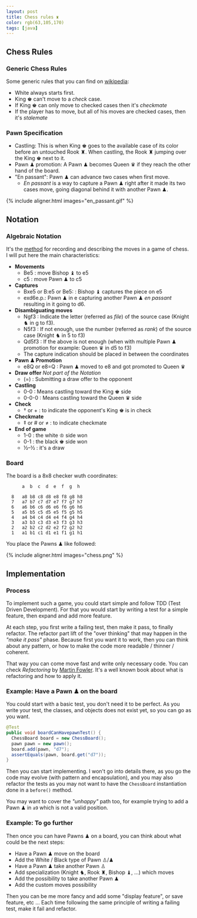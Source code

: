 ```yaml
---
layout: post
title: Chess rules ♜
color: rgb(63,105,170)
tags: [java]
---
```


## Chess Rules

### Generic Chess Rules

Some generic rules that you can find on [wikipedia](https://en.wikipedia.org/wiki/Chess):

- White always starts first.
- King ♚ can't move to a _check_ case.
- If King ♚ can only move to checked cases then it's _checkmate_
- If the player has to move, but all of his moves are checked cases, then it's _stalemate_


### Pawn Specification

- Castling: This is when King ♚ goes to the available case of its color before an untouched Rook ♜. 
When castling, the Rook ♜ jumping over the King ♚ next to it.
- Pawn ♟ promotion: A Pawn ♟ becomes Queen ♛ if they reach the other hand of the board.
- "En passant": Pawn ♟ can advance two cases when first move.
  - *En passant* is a way to capture a Pawn ♟ right after it made its two cases move, going diagonal behind it with another Pawn ♟.

{% include aligner.html images="en_passant.gif" %}

## Notation
### Algebraic Notation
It's the [method](https://en.wikipedia.org/wiki/Algebraic_notation_(chess)) for recording and describing the moves in a game of chess.
I will put here the main characteristics:

- **Movements**
	- Be5 : move Bishop ♝ to e5
	- c5 : move Pawn ♟ to c5
- **Captures**
	- Bxe5 or B:e5 or Be5: : Bishop ♝ captures the piece on e5
	- exd6e.p.: Pawn ♟ in e capturing another Pawn ♟ *en passant* resulting in it going to d6.
- **Disambiguating moves**
	- Ngf3 : Indicate the letter (referred as *file*) of the source case (Knight ♞ in g to f3).
	- N5f3 : If not enough, use the number (referred as *rank*) of the source case (Knight ♞ in 5 to f3)
	- Qd5f3 : If the above is not enough (when with multiple Pawn ♟ promotion for example: Queen ♛ in d5 to f3)
	- The capture indication should be placed in between the coordinates
- **Pawn ♟ Promotion**
	- e8Q or e8=Q : Pawn ♟ moved to e8 and got promoted to Queen ♛ 
- **Draw offer** *Not part of the Notation*
	- (=) : Submitting a draw offer to the opponent 
- **Castling**
	- 0-0 : Means castling toward the King ♚ side
	- 0-0-0 : Means castling toward the Queen ♛ side
- **Check**
	- † or + : to indicate the opponent's King ♚ is in check
- **Checkmate**
	- ‡ or # or ≠ : to indicate checkmate
- **End of game**
	- 1-0 : the white ♔ side won
	- 0-1 : the black ♚ side won
	- ½–½ : it's a draw

### Board

The board is a 8x8 checker wuth coordinates:

```
      a  b  c  d  e  f  g  h

  8   a8 b8 c8 d8 e8 f8 g8 h8 
  7   a7 b7 c7 d7 e7 f7 g7 h7 
  6   a6 b6 c6 d6 e6 f6 g6 h6 
  5   a5 b5 c5 d5 e5 f5 g5 h5 
  4   a4 b4 c4 d4 e4 f4 g4 h4 
  3   a3 b3 c3 d3 e3 f3 g3 h3 
  2   a2 b2 c2 d2 e2 f2 g2 h2 
  1   a1 b1 c1 d1 e1 f1 g1 h1 
```

You place the Pawns ♟ like followed:

{% include aligner.html images="chess.png" %}

## Implementation

### Process

To implement such a game, you could start simple and follow TDD (Test Driven Development).
For that you would start by writing a test for a simple feature, then expand and add more feature.

At each step, you first write a failing test, then make it pass, to finally refactor.
The refactor part lift of the "over thinking" that may happen in the _"make it pass"_ phase.
Because first you want it to work, then you can think about any pattern, or how to make the code more readable / thinner / coherent.

That way you can come move fast and write only necessary code. You can check _Refactoring_ by [Martin Fowler](https://martinfowler.com/books/refactoring.html).
It's a well known book about what is refactoring and how to apply it.


### Example: Have a Pawn ♟ on the board

You could start with a basic test, you don't need it to be perfect.
As you write your test, the classes, and objects does not exist yet, 
so you can go as you want. 

```java
@Test
public void boardCanHavepawnTest() {
  ChessBoard board = new ChessBoard();
  pawn pawn = new pawn();
  board.add(pawn, "d7");
  assertEquals(pawn, board.get("d7"));
}
``` 

Then you can start implementing. I won't go into details there, as you go the code may evolve (with pattern and encapsulation), 
and you may also refactor the tests as you may not want to have the `ChessBoard` instantiation done in a `before()` method.

You may want to cover the _"unhappy"_ path too, for example trying to add a Pawn ♟ in `a9` which is not a valid position.


### Example: To go further

Then once you can have Pawns ♟ on a board, you can think about what could be the next steps:
  
  - Have a Pawn ♟ move on the board
  - Add the White / Black type of Pawn ♙/♟
  - Have a Pawn ♟ take another Pawn ♙
  - Add specialization (Knight ♞, Rook ♜, Bishop ♝, ...) which moves
  - Add the possibility to take another Pawn ♟
  - Add the custom moves possibility

Then you can be me more fancy and add some "display feature", or save feature, etc ...
Each time following the same principle of writing a failing test, make it fail and refactor. 

